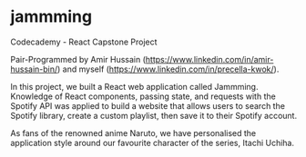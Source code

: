 # jammming
Codecademy - React Capstone Project

Pair-Programmed by Amir Hussain (https://www.linkedin.com/in/amir-hussain-bin/) and myself (https://www.linkedin.com/in/precella-kwok/).

In this project, we built a React web application called Jammming. Knowledge of React components, passing state, and requests with the Spotify API was applied to build a website that allows users to search the Spotify library, create a custom playlist, then save it to their Spotify account.

As fans of the renowned anime Naruto, we have personalised the application style around our favourite character of the series, Itachi Uchiha.
